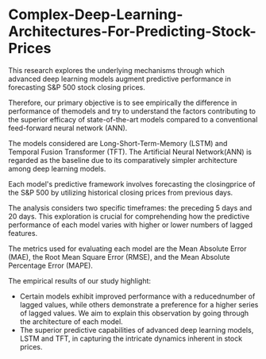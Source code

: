 # Complex-Deep-Learning-Architectures-For-Predicting-Stock-Prices
This research explores the underlying mechanisms through which advanced deep learning models augment predictive performance in forecasting S&amp;P 500 stock closing prices.

Therefore, our primary objective is to see empirically the difference in performance of themodels and try to understand the factors contributing to the superior 
efficacy of state-of-the-art models compared to a conventional feed-forward neural network (ANN).

The models considered are Long-Short-Term-Memory (LSTM) and Temporal Fusion Transformer (TFT). The Artificial Neural Network(ANN) is regarded as the baseline due to its comparatively simpler
architecture among deep learning models.

Each model's predictive framework involves forecasting the closingprice of the S&P 500 by utilizing historical closing prices from
previous days.

The analysis considers two specific timeframes: the preceding 5 days and 20 days. This exploration is crucial for comprehending how the predictive performance of each model varies with higher or lower numbers of lagged features. 

The metrics used for evaluating each model are the Mean Absolute Error (MAE), the Root Mean Square Error (RMSE), and the Mean Absolute Percentage Error (MAPE).

The empirical results of our study highlight:
- Certain models exhibit improved performance with a reducednumber of lagged values, while others demonstrate a
  preference for a higher series of lagged values. We aim to explain this observation by going through the architecture of each model.
- The superior predictive capabilities of advanced deep learning models, LSTM and TFT, in capturing the intricate dynamics
  inherent in stock prices.
